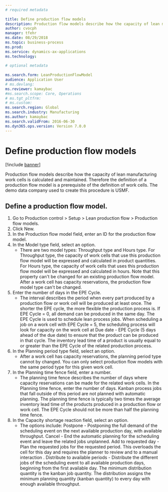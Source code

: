 ```yaml
--- 
# required metadata 
 
title: Define production flow models
description: Production flow models describe how the capacity of lean manufacturing work cells is calculated and maintained. 
author: cvocph
manager: tfehr 
ms.date: 08/29/2018
ms.topic: business-process 
ms.prod:  
ms.service: dynamics-ax-applications 
ms.technology:  
 
# optional metadata 
 
ms.search.form: LeanProductionFlowModel   
audience: Application User 
# ms.devlang:  
ms.reviewer: kamaybac
#ms.search.scope: Core, Operations 
# ms.tgt_pltfrm:  
# ms.custom:  
ms.search.region: Global
ms.search.industry: Manufacturing
ms.author: kamaybac
ms.search.validFrom: 2016-06-30 
ms.dyn365.ops.version: Version 7.0.0 
---
```

# Define production flow models

[!include [banner](../../includes/banner.md)]

Production flow models describe how the capacity of lean manufacturing work cells is calculated and maintained. Therefore the definition of a production flow model is a prerequisite of the definition of work cells. The demo data company used to create this procedure is USMF.


## Define a production flow model. 
1. Go to Production control > Setup > Lean production flow > Production flow models.
2. Click New.
3. In the Production flow model field, enter an ID for the production flow model.
4. In the Model type field, select an option.
    * There are two model types: Throughput type and Hours type. For Throughput type, the capacity of work cells that use this production flow model will be expressed and calculated in product quantities. For Hours type, the capacity of work cells that uses this production flow model will be expressed and calculated in hours. Note that this property can't be changed for an existing production flow model. After a work cell has capacity reservations, the production flow model type can't be changed.  
5. Enter the number of days in the EPE Cycle.
    * The interval describes the period when every part produced by a production flow or work cell will be produced at least once. The shorter the EPE cycle, the more flexible the production process is. If EPE Cycle = 0, all demand can be produced in the same day. The EPE Cycle is used to schedule lean process jobs. When scheduling a job on a work cell with EPE Cycle = 5, the scheduling process will look for capacity on the work cell at Due date - EPE Cycle (5 days ahead of the due date) to ensure that the product can be produced in that cycle. The inventory lead time of a product is usually equal to or greater than the EPE Cycle of the related production process.  
6. In the Planning period type field, select an option.
    * After a work cell has capacity reservations, the planning period type cannot by changed. You can only select production flow models with the same period type for this given work cell.  
7. In the Planning time fence field, enter a number.
    * The planning time fence describes the number of days where capacity reservations can be made for the related work cells. In the Planning time fence, enter the number of days.   Kanban process jobs that fall outside of this period are not planned with automatic planning. The planning time fence is typically two times the average inventory lead time of the products produced in a production flow or work cell. The EPE Cycle should not be more than half the planning time fence.     
8. In the Capacity shortage reaction field, select an option.
    * The options include:   Postpone - Postponing the full demand of the scheduling event on the next available production day, with available throughput. Cancel - End the automatic planning for the scheduling event and leave the related jobs unplanned.   Add to requested day - Plan the requested jobs for the requested period. This overloads the cell for this day and requires the planner to review and to a manual interaction .   Distribute to available periods - Distribute the different jobs of the scheduling event to all available production days, beginning from the first available day. The minimum distribution quantity is the kanban job quantity. The distribution assigns the minimum planning quantity (kanban quantity) to every day with enough available throughput.  

